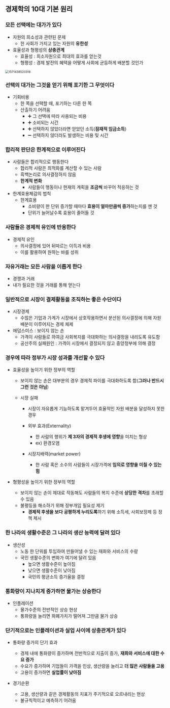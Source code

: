 ## 경제학의 10대 기본 원리

### 모든 선택에는 대가가 있다

- 자원의 희소성과 관련된 문제
  - 한 사회가 가지고 있는 자원의 **유한성**
- 효율성과 형평성의 **상충관계**
  - 효율성 : 희소자원으로 최대의 효과를 얻는것
  - 형평성 : 경제 발전의 혜택을 어떻게 사회에 균등하게 배분할 것인가

<img src="C:\Users\user\AppData\Roaming\Typora\typora-user-images\1571438520318.png" alt="1571438520318" style="zoom: 67%;" />

### 선택의 대가는 그것을 얻기 위해 포기한 그 무엇이다

- 기회비용
  - 한 쪽을 선택할 때, 포기하는 다른 한 쪽
  - 산출하기 어려움
    - :heavy_plus_sign: ​그 선택에 따라 사용되는 비용
    - :heavy_plus_sign: ​소비되는 시간
    - :heavy_plus_sign: 선택하지 않았더라면 얻었던 소득(**잠재적 임금소득**)
    - :heavy_minus_sign: 선택하지 않더라도 발생하는 비용 및 시간

### 합리적 판단은 한계적으로 이루어진다

- 사람들은 합리적으로 행동한다
  - 합리적 사람은 최적화를 계산할 수 있는 사람
  - 흑백논리로 의사결정하지 않음
  - **한계적 변화**
    - 사람들이 행동이나 현재의 계획을 **조금씩** 바꾸어 적응하는 것
- 한계효용체감의 법칙
  - 한계효용
    - 소비량이 한 단위 증가할 때마다 **효용이 얼마만큼씩 증가**하는지를 잰 것
    - 단위가 늘어날수록 효용이 줄어들 것

### 사람들은 경제적 유인에 반응한다

- 경제적 유인
  - 의사결정에 있어 뒤따르는 이득과 비용
  - 이를 활용하여 원하는 바를 성취

### 자유거래는 모든 사람을 이롭게 한다

- 경쟁과 거래
- 내가 필요한 것을 거래를 통해 얻는다

### 일반적으로 시장이 결제활동을 조직하는 좋은 수단이다

- 시장경제
  - 수많은 기업과 가계가 시장에서 상호작용하면서 
    분산된 의사결정에 의해 자원 배분이 이루어지는 경제 체제
- 애덤스미스 : 보이지 않는 손
  - 가격이 사람들로 하여금 사회복지를 극대화하는 의사결정을 내리도록 유도함
  - 공산주의 실패원인 : 가격이 시장에서 결정되지 않고 중앙정부에 의해 결정

### 경우에 따라 정부가 시장 성과를 개선할 수 있다

- 효율성을 높이기 위한 정부의 역할

  - 보이지 않는 손은 대부분의 경우 경제적 파이를 극대화하도록 함(**그러나 반드시 그런 것은 아님**)

  - 시장 실패

    - 시장이 자유롭게 기능하도록 맡겨두어 효율적인 자원 배분을 달성하지 못한 경우

    - 외부 효과(Externality)
      - 한 사람의 행위가 **제 3자의 경제적 후생에 영향**을 미치는 형상
      - ex) 환경오염
    - 시장지배력(market power)
      - 한 사람 혹은 소수의 사람들이 시장가격에 **임의로 영향을 미칠 수 있는 힘**

- 형평성을 높이기 위한 정부의 역할
  - 보이지 않는 손이 제대로 작동해도 사람들의 복지 수준에 **상당한 격차**를 초래할 수 있음
  - 불평등을 해소하기 위해 정부개입 필요성 제기
    - **경제적 후생을 보다 공평하게 누리도록**하기 위해 소득세, 사회보장제 등 정책 제시

### 한 나라의 생활수준은 그 나라의 생산 능력에 달려 있다

- 생산성
  - 노동 한 단위를 투입하여 만들어낼 수 있는 재화와 서비스의 수량
  - 국민 생활수준의 변화가 여기에 달려 있음
    - 높으면 생활수준이 높아짐
    - 낮으면 생활수준이 낮아짐
    - 국민의 평균소득 증가율을 결정

### 통화량이 지나치게 증가하면 물가는 상승한다

- 인플레이션
  - 물가수준의 전반적인 상승 현상
  - 통화량을 늘리면 화폐가치가 떨어져 그만큼 물가 상승

### 단기적으로는 인플레이션과 실업 사이에 상충관계가 있다

- 통화량 증가의 단기 효과
  - 경제 내에 통화량이 증가하며 전반적으로 지출이 증가, **재화와 서비스에 대한 수요 증가**
  - 수요가 증가하며 기업들이 가격을 인상, 생산량을 늘리고 **더 많은 사람들을 고용**
  - 고용이 증가하면 **실업률이 낮아짐**

- 경기순환
  - 고용, 생산량과 같은 경제활동의 지표가 주기적으로 오르내리는 현상
  - 불규칙적이고 예측하기 어려움